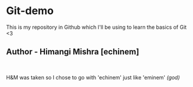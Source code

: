 # Git-demo
This is my repository in Github which I'll be using to learn the basics of Git &lt;3
<br>
<h2>Author - Himangi Mishra [echinem]</h2> 
<br>
<p>H&M was taken so I chose to go with 'echinem' just like 'eminem' <i>(god)</i></p>
